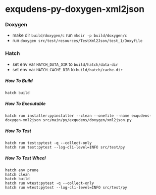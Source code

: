 # exqudens-py-doxygen-xml2json

### Doxygen

- make dir `build/doxygen/c` run `mkdir -p build/doxygen/c`
- run `doxygen src/test/resources/TestXml2Json/test_1/Doxyfile`

### Hatch

- set env var `HATCH_DATA_DIR` to `build/hatch/data-dir`
- set env var `HATCH_CACHE_DIR` to `build/hatch/cache-dir`

##### How To Build

```
hatch build
```

##### How To Executable

```
hatch run installer:pyinstaller --clean --onefile --name exqudens-doxygen-xml2json src/main/py/exqudens/doxygen/xml2json.py
```

##### How To Test

```
hatch run test:pytest -q --collect-only
hatch run test:pytest --log-cli-level=INFO src/test/py
```

##### How To Test Wheel

```
hatch env prune
hatch clean
hatch build
hatch run wtest:pytest -q --collect-only
hatch run wtest:pytest --log-cli-level=INFO src/test/py
```
